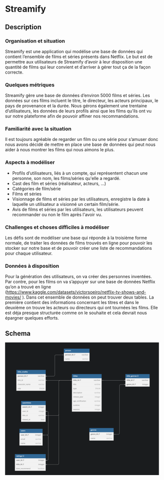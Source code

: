 # Streamify
## Description 
### Organisation et situation 
Streamify est une application qui modélise une base de données qui contient l’ensemble de films et séries présents dans Netflix. Le but est de permettre aux utilisateurs de Streamify d’avoir à leur disposition une quantité de films qui leur convient et d’arriver à gérer tout ça de la façon correcte. 

### Quelques métriques
Streamify gère une base de données d’environ 5000 films et séries. Les données sur ces films incluent le titre, le directeur, les acteurs principaux, le pays de provenance et la durée.
Nous gérons également une trentaine d’utilisateurs, les données de leurs profils ainsi que les films qu’ils ont vu sur notre plateforme afin de pouvoir affiner nos recommandations.

### Familiarité avec la situation
Il est toujours agréable de regarder un film ou une série pour s’amuser donc nous avons décidé de mettre en place une base de données qui peut nous aider à nous montrer les films qui nous aimons le plus.

### Aspects à modéliser
- Profils d’utilisateurs, liés à un compte, qui représentent chacun une personne, son nom, les films/séries qu'elle a regardé.
- Cast des film et séries (réalisateur, acteurs, …)
- Catégories de film/série
- Films et séries
- Visionnage de films et séries par les utilisateurs, enregistre la date à laquelle un utilisateur a visionné un certain film/série. 
- Avis de films et séries par les utilisateurs, les utilisateurs peuvent recommander ou non le film après l'avoir vu.

### Challenges et choses difficiles à modéliser
Les défis sont de modéliser une base qui réponde à la troisième forme normale, de traiter les données de films trouvés en ligne pour pouvoir les stocker sur notre base et de pouvoir créer une liste de recommandations pour chaque utilisateur.

### Données à disposition 
Pour la génération des utilisateurs, on va créer des personnes inventées. Par contre, pour les films on va s’appuyer sur une base de données Netflix qu’on a trouvé en ligne (https://www.kaggle.com/datasets/victorsoeiro/netflix-tv-shows-and-movies/ ). Dans cet ensemble de données on peut trouver deux tables. La première contient des informations concernant les titres et dans le deuxième on trouve les acteurs ou directeurs qui ont tournées les films. Elle est déja presque structurée comme on le souhaite et cela devrait nous épargner quelques efforts.


## Schema
![](schema.png)

